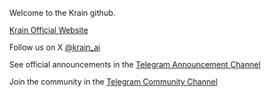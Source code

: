 Welcome to the Krain github.

[Krain Official Website](https://krain.ai)

Follow us on X [@krain_ai](https://x.com/krain_ai)

See official announcements in the [Telegram Announcement Channel](https://t.me/krainofficial)

Join the community in the [Telegram Community Channel](https://t.me/kraincommunity)
